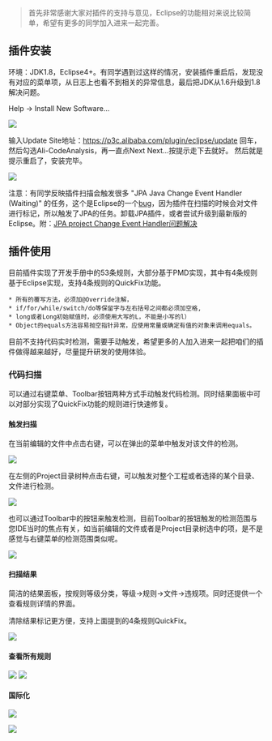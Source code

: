 > 首先非常感谢大家对插件的支持与意见，Eclipse的功能相对来说比较简单，希望有更多的同学加入进来一起完善。

## 插件安装
环境：JDK1.8，Eclipse4+。有同学遇到过这样的情况，安装插件重启后，发现没有对应的菜单项，从日志上也看不到相关的异常信息，最后把JDK从1.6升级到1.8解决问题。

Help -> Install New Software...

![](https://gw.alicdn.com/tfscom/TB1LOyPifJNTKJjSspoXXc6mpXa.png)

输入Update Site地址：https://p3c.alibaba.com/plugin/eclipse/update 回车，然后勾选Ali-CodeAnalysis，再一直点Next Next...按提示走下去就好。 然后就是提示重启了，安装完毕。

![](https://gw.alicdn.com/tfscom/TB1Ud5kifBNTKJjSszcXXbO2VXa.png)

注意：有同学反映插件扫描会触发很多 "JPA Java Change Event Handler (Waiting)" 的任务，这个是Eclipse的一个[bug](https://bugs.eclipse.org/bugs/show_bug.cgi?id=387455)，因为插件在扫描的时候会对文件进行标记，所以触发了JPA的任务。卸载JPA插件，或者尝试升级到最新版的Eclipse。附：[JPA project Change Event Handler问题解决](https://my.oschina.net/cimu/blog/278724)


## 插件使用

目前插件实现了开发手册中的53条规则，大部分基于PMD实现，其中有4条规则基于Eclipse实现，支持4条规则的QuickFix功能。

	* 所有的覆写方法，必须加@Override注解， 
 	* if/for/while/switch/do等保留字与左右括号之间都必须加空格,
 	* long或者Long初始赋值时，必须使用大写的L，不能是小写的l）
 	* Object的equals方法容易抛空指针异常，应使用常量或确定有值的对象来调用equals。
 	
目前不支持代码实时检测，需要手动触发，希望更多的人加入进来一起把咱们的插件做得越来越好，尽量提升研发的使用体验。

   
### 代码扫描
可以通过右键菜单、Toolbar按钮两种方式手动触发代码检测。同时结果面板中可以对部分实现了QuickFix功能的规则进行快速修复。

#### 触发扫描
在当前编辑的文件中点击右键，可以在弹出的菜单中触发对该文件的检测。

![](https://gw.alicdn.com/tfscom/TB1XGo8iPihSKJjy0FeXXbJtpXa.png)


在左侧的Project目录树种点击右键，可以触发对整个工程或者选择的某个目录、文件进行检测。 

![](https://gw.alicdn.com/tfscom/TB18UsJi2NZWeJjSZFpXXXjBFXa.png)

   
也可以通过Toolbar中的按钮来触发检测，目前Toolbar的按钮触发的检测范围与您IDE当时的焦点有关，如当前编辑的文件或者是Project目录树选中的项，是不是感觉与右键菜单的检测范围类似呢。 

  ![](https://gw.alicdn.com/tfscom/TB1vt1oifBNTKJjSszcXXbO2VXa.png)

   
#### 扫描结果  
简洁的结果面板，按规则等级分类，等级->规则->文件->违规项。同时还提供一个查看规则详情的界面。

清除结果标记更方便，支持上面提到的4条规则QuickFix。

![](https://gw.alicdn.com/tfscom/TB1_uFJi6ihSKJjy0FlXXadEXXa.png)

#### 查看所有规则
![](https://gw.alicdn.com/tfscom/TB1UNTnmYsTMeJjSszhXXcGCFXa.png)
![](https://gw.alicdn.com/tfscom/TB1_rf7sOAKL1JjSZFoXXagCFXa.png)

#### 国际化

![](https://gw.alicdn.com/tfscom/TB1KsyYsiFTMKJjSZFAXXckJpXa.png) 

![](https://gw.alicdn.com/tfscom/TB19bzdm3oQMeJjy1XaXXcSsFXa.png)
